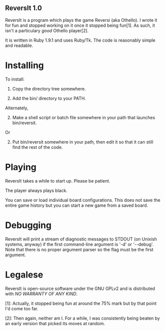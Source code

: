 ReversIt 1.0
------------

ReversIt is a program which plays the game Reversi (aka Othello).  I
wrote it for fun and stopped working on it once it stopped being
fun[1].  As such, it isn't a particulary *good* Othello player[2].

It is written in Ruby 1.9.1 and uses Ruby/Tk.  The code is reasonably
simple and readable.


Installing
==========

To install:

   1. Copy the directory tree somewhere.

   2. Add the bin/ directory to your PATH.

Alternately,

   2. Make a shell script or batch file somewhere in your path that
      launches bin/reversit.

Or

   2. Put bin/reversit somewhere in your path, then edit it so that it
      can still find the rest of the code.


Playing
=======

ReversIt takes a while to start up.  Please be patient.

The player always plays black.

You can save or load individual board configurations.  This does not
save the entire game history but you can start a new game from a saved
board.


Debugging
=========

ReversIt will print a stream of diagnostic messages to STDOUT (on
Unixish systems, anyway) if the first command-line argument is '-d' or
'--debug'.  Note that there is no proper argument parser so the flag
must be the first argument.


Legalese
========

ReversIt is open-source software under the GNU GPLv2 and is
distributed with *NO WARRANTY OF ANY KIND*.




[1]: Actually, it stopped being fun at around the 75% mark but by
that point I'd come too far.

[2]: Then again, neither am I.  For a while, I was consistently being
beaten by an early version that picked its moves at random.
